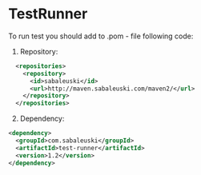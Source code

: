 # TestRunner
To run test you should add to .pom - file following code:

1) Repository:
```xml
  <repositories>
    <repository>
      <id>sabaleuski</id>
      <url>http://maven.sabaleuski.com/maven2/</url>
    </repository>
  </repositories>
```
2) Dependency:
```xml
<dependency>
  <groupId>com.sabaleuski</groupId>
  <artifactId>test-runner</artifactId>
  <version>1.2</version>
</dependency>
```
